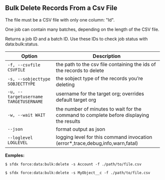 ## Bulk Delete Records From a Csv File

The file must be a CSV file with only one column: "Id".

One job can contain many batches, depending on the length of the CSV file.

Returns a job ID and a batch ID. Use these IDs to check job status with data:bulk:status.



Option | Description
--- | --- 
```-f, --csvfile CSVFILE``` | the path to the csv file containing the ids of the records to delete
```-s, --sobjecttype SOBJECTTYPE``` | the sobject type of the records you’re deleting
```-u, --targetusername TARGETUSERNAME``` | username for the target org; overrides default target org
```-w, --wait WAIT``` | the number of minutes to wait for the command to complete before displaying the results
```--json``` | format output as json
```--loglevel LOGLEVEL``` | logging level for this command invocation (error*,trace,debug,info,warn,fatal)


__Exmples:__ 

```
$ sfdx force:data:bulk:delete -s Account -f ./path/to/file.csv

$ sfdx force:data:bulk:delete -s MyObject__c -f ./path/to/file.csv

```

